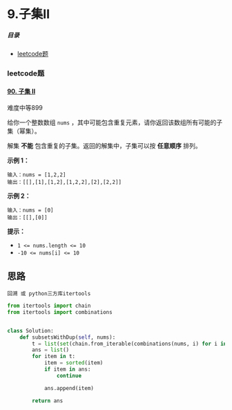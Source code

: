 # 9.子集Ⅱ

##### 目录

- [leetcode题](#leetcode题)



### leetcode题

#### [90. 子集 II](https://leetcode.cn/problems/subsets-ii/)

难度中等899

给你一个整数数组 `nums` ，其中可能包含重复元素，请你返回该数组所有可能的子集（幂集）。

解集 **不能** 包含重复的子集。返回的解集中，子集可以按 **任意顺序** 排列。

 

**示例 1：**

```
输入：nums = [1,2,2]
输出：[[],[1],[1,2],[1,2,2],[2],[2,2]]
```

**示例 2：**

```
输入：nums = [0]
输出：[[],[0]]
```

 

**提示：**

- `1 <= nums.length <= 10`
- `-10 <= nums[i] <= 10`





## 思路

```
回溯 或 python三方库itertools
```

```python
from itertools import chain
from itertools import combinations


class Solution:
    def subsetsWithDup(self, nums):
        t = list(set(chain.from_iterable(combinations(nums, i) for i in range(len(nums) + 1))))
        ans = list()
        for item in t:
            item = sorted(item)
            if item in ans:
                continue

            ans.append(item)

        return ans
```

